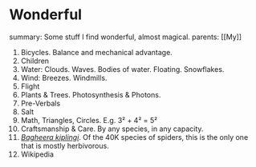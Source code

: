 # Wonderful

summary: Some stuff I find wonderful, almost magical.
parents: [[My]]

1. Bicycles. Balance and mechanical advantage.
1. Children
1. Water: Clouds. Waves. Bodies of water. Floating. Snowflakes.
1. Wind: Breezes. Windmills.
1. Flight
1. Plants & Trees. Photosynthesis & Photons.
1. Pre-Verbals
1. Salt
1. Math, Triangles, Circles. E.g. 3² + 4² = 5²
1. Craftsmanship & Care. By any species, in any capacity.
1. [_Bagheera kiplingi_](https://en.wikipedia.org/wiki/Bagheera_kiplingi). Of the 40K species of spiders, this is the only one that is mostly herbivorous.
1. Wikipedia
